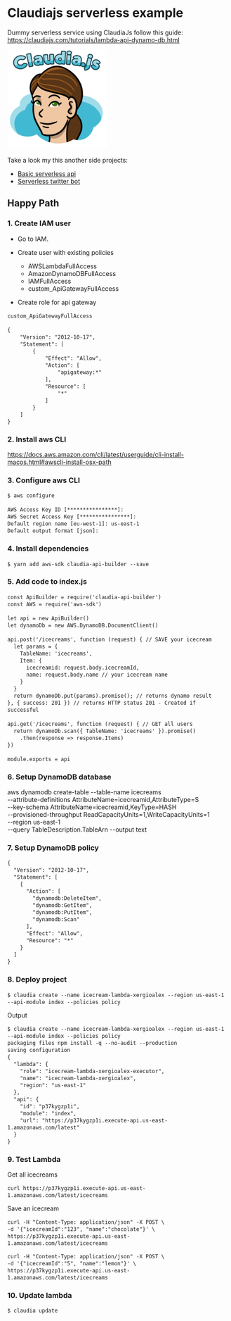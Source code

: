 # Claudiajs serverless example

Dummy serverless service using ClaudiaJs follow this guide: https://claudiajs.com/tutorials/lambda-api-dynamo-db.html

![Claudia logo](claudiajs-logo.png)

Take a look my this another side projects:
- [Basic serverless api](https://github.com/xergioalex/serverless-iot-api-example)
- [Serverless twitter bot](https://github.com/xergioalex/serverless-iot-api-example)

Happy Path
---

### 1. Create IAM user

- Go to IAM.
- Create user with existing policies
  - AWSLambdaFullAccess
  - AmazonDynamoDBFullAccess
  - IAMFullAccess
  - custom_ApiGatewayFullAccess

- Create role for api gateway

```
custom_ApiGatewayFullAccess

{
    "Version": "2012-10-17",
    "Statement": [
        {
            "Effect": "Allow",
            "Action": [
                "apigateway:*"
            ],
            "Resource": [
                "*"
            ]
        }
    ]
}
```


### 2. Install aws CLI

https://docs.aws.amazon.com/cli/latest/userguide/cli-install-macos.html#awscli-install-osx-path

### 3. Configure aws CLI

```
$ aws configure

AWS Access Key ID [****************]:
AWS Secret Access Key [****************]:
Default region name [eu-west-1]: us-east-1
Default output format [json]:
```

### 4. Install dependencies

```
$ yarn add aws-sdk claudia-api-builder --save
```

### 5. Add code to index.js

```
const ApiBuilder = require('claudia-api-builder')
const AWS = require('aws-sdk')

let api = new ApiBuilder()
let dynamoDb = new AWS.DynamoDB.DocumentClient()

api.post('/icecreams', function (request) { // SAVE your icecream
  let params = {
    TableName: 'icecreams',
    Item: {
      icecreamid: request.body.icecreamId,
      name: request.body.name // your icecream name
    }
  }
  return dynamoDb.put(params).promise(); // returns dynamo result
}, { success: 201 }) // returns HTTP status 201 - Created if successful

api.get('/icecreams', function (request) { // GET all users
  return dynamoDb.scan({ TableName: 'icecreams' }).promise()
    .then(response => response.Items)
})

module.exports = api
```

### 6. Setup DynamoDB database

aws dynamodb create-table --table-name icecreams \
  --attribute-definitions AttributeName=icecreamid,AttributeType=S \
  --key-schema AttributeName=icecreamid,KeyType=HASH \
  --provisioned-throughput ReadCapacityUnits=1,WriteCapacityUnits=1 \
  --region us-east-1 \
  --query TableDescription.TableArn --output text


### 7. Setup DynamoDB policy

```
{
  "Version": "2012-10-17",
  "Statement": [
    {
      "Action": [
        "dynamodb:DeleteItem",
        "dynamodb:GetItem",
        "dynamodb:PutItem",
        "dynamodb:Scan"
      ],
      "Effect": "Allow",
      "Resource": "*"
    }
  ]
}
```


### 8. Deploy project

```
$ claudia create --name icecream-lambda-xergioalex --region us-east-1 --api-module index --policies policy
```

Output
```
$ claudia create --name icecream-lambda-xergioalex --region us-east-1 --api-module index --policies policy
packaging files npm install -q --no-audit --production
saving configuration
{
  "lambda": {
    "role": "icecream-lambda-xergioalex-executor",
    "name": "icecream-lambda-xergioalex",
    "region": "us-east-1"
  },
  "api": {
    "id": "p37kygzp1i",
    "module": "index",
    "url": "https://p37kygzp1i.execute-api.us-east-1.amazonaws.com/latest"
  }
}
```


### 9. Test Lambda

Get all icecreams
```
curl https://p37kygzp1i.execute-api.us-east-1.amazonaws.com/latest/icecreams
```

Save an icecream
```
curl -H "Content-Type: application/json" -X POST \
-d '{"icecreamId":"123", "name":"chocolate"}' \
https://p37kygzp1i.execute-api.us-east-1.amazonaws.com/latest/icecreams
```
```
curl -H "Content-Type: application/json" -X POST \
-d '{"icecreamId":"5", "name":"lemon"}' \
https://p37kygzp1i.execute-api.us-east-1.amazonaws.com/latest/icecreams
```


### 10. Update lambda

```
$ claudia update
```
